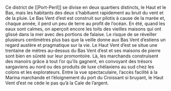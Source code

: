 Ce district de [[Port-Peril]] se divise en deux quartiers distincts, le Haut et le Bas, mais les habitants des deux s’habituent rapidement au bruit du vent et de la pluie.
Le Bas Vent d’est est construit sur pilotis à cause de la marée et, chaque année, il perd un peu de terre au profit de l’océan. En été, quand les eaux sont calmes, on aperçoit encore les toits des vieilles maisons qui ont glissé dans la mer avec des portions de falaise. Le risque de se réveiller plusieurs centimètres plus bas que la veille donne aux Bas Vent d’estiens un regard austère et pragmatique sur la vie. Le Haut Vent d’est se situe une trentaine de mètres au-dessus du Bas Vent d’est et ses maisons de pierre sont bien en sûreté sur leur promontoire. Là, les marchands construisent des manoirs grâce à tout l’or qu’ils gagnent, en convoyant des trésors sargaviens au nord ou des produits de luxe chélaxiens au sud chez les colons et les explorateurs. Entre la vue spectaculaire, l’accès facilité à la Marina marchande et l’éloignement du port du Croissant si bruyant, le Haut Vent d’est ne cède le pas qu’à la Cale de l’argent.